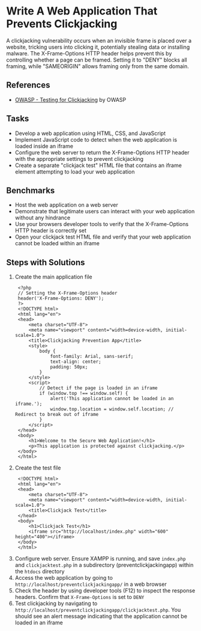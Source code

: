 # Write A Web Application That Prevents Clickjacking
A clickjacking vulnerability occurs when an invisible frame is placed over a website, tricking users into clicking it, potentially stealing data or installing malware. The X-Frame-Options HTTP header helps prevent this by controlling whether a page can be framed. Setting it to "DENY" blocks all framing, while "SAMEORIGIN" allows framing only from the same domain.

## References
- [OWASP - Testing for Clickjacking](https://owasp.org/www-project-web-security-testing-guide/v41/4-Web_Application_Security_Testing/11-Client_Side_Testing/09-Testing_for_Clickjacking) by OWASP


## Tasks
- Develop a web application using HTML, CSS, and JavaScript
- Implement JavaScript code to detect when the web application is loaded inside an iframe
- Configure the web server to return the X-Frame-Options HTTP header with the appropriate settings to prevent clickjacking
- Create a separate "clickjack test" HTML file that contains an iframe element attempting to load your web application
  
## Benchmarks
- Host the web application on a web server
- Demonstrate that legitimate users can interact with your web application without any hindrance
- Use your browsers developer tools to verify that the X-Frame-Options HTTP header is correctly set
- Open your clickjack test HTML file and verify that your web application cannot be loaded within an iframe

## Steps with Solutions
1. Create the main application file
   ```
    <?php
    // Setting the X-Frame-Options header
    header('X-Frame-Options: DENY');
    ?>
    <!DOCTYPE html>
    <html lang="en">
    <head>
        <meta charset="UTF-8">
        <meta name="viewport" content="width=device-width, initial-scale=1.0">
        <title>Clickjacking Prevention App</title>
        <style>
            body {
                font-family: Arial, sans-serif;
                text-align: center;
                padding: 50px;
            }
        </style>
        <script>
            // Detect if the page is loaded in an iframe
            if (window.top !== window.self) {
                alert('This application cannot be loaded in an iframe.');
                window.top.location = window.self.location; // Redirect to break out of iframe
            }
        </script>
    </head>
    <body>
        <h1>Welcome to the Secure Web Application!</h1>
        <p>This application is protected against clickjacking.</p>
    </body>
    </html>
   ```
2. Create the test file
   ```
    <!DOCTYPE html>
    <html lang="en">
    <head>
        <meta charset="UTF-8">
        <meta name="viewport" content="width=device-width, initial-scale=1.0">
        <title>Clickjack Test</title>
    </head>
    <body>
        <h1>Clickjack Test</h1>
        <iframe src="http://localhost/index.php" width="600" height="400"></iframe>
    </body>
    </html>
   ```
3. Configure web server. Ensure XAMPP is running, and save `index.php` and `clickjacktest.php` in a subdirectory (preventclickjackingapp) within the `htdocs` directory
4. Access the web application by going to `http://localhost/preventclickjackingapp/` in a web browser
5. Check the header by using developer tools (F12) to inspect the response headers. Confirm that `X-Frame-Options` is set to `DENY`
6. Test clickjacking by navigating to `http://localhost/preventclickjackingapp/clickjacktest.php`. You should see an alert message indicating that the application cannot be loaded in an iframe
